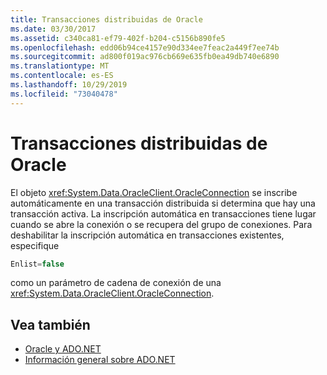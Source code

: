 ```yaml
---
title: Transacciones distribuidas de Oracle
ms.date: 03/30/2017
ms.assetid: c340ca81-ef79-402f-b204-c5156b890fe5
ms.openlocfilehash: edd06b94ce4157e90d334ee7feac2a449f7ee74b
ms.sourcegitcommit: ad800f019ac976cb669e635fb0ea49db740e6890
ms.translationtype: MT
ms.contentlocale: es-ES
ms.lasthandoff: 10/29/2019
ms.locfileid: "73040478"
---
```

# <a name="oracle-distributed-transactions"></a>Transacciones distribuidas de Oracle
El objeto <xref:System.Data.OracleClient.OracleConnection> se inscribe automáticamente en una transacción distribuida si determina que hay una transacción activa. La inscripción automática en transacciones tiene lugar cuando se abre la conexión o se recupera del grupo de conexiones. Para deshabilitar la inscripción automática en transacciones existentes, especifique  
  
```csharp  
Enlist=false  
```  
  
 como un parámetro de cadena de conexión de una <xref:System.Data.OracleClient.OracleConnection>.  
  
## <a name="see-also"></a>Vea también

- [Oracle y ADO.NET](oracle-and-adonet.md)
- [Información general sobre ADO.NET](ado-net-overview.md)
